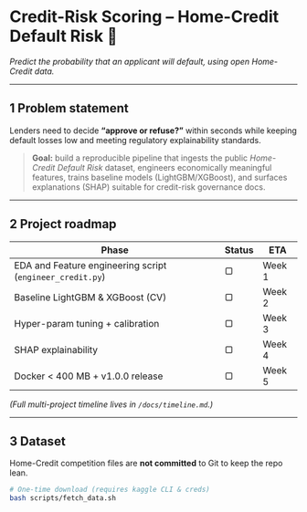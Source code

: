 # Credit-Risk Scoring – Home-Credit Default Risk 🚀
*Predict the probability that an applicant will default, using open Home-Credit data.*

---

## 1  Problem statement
Lenders need to decide **“approve or refuse?”** within seconds while keeping default losses low and meeting regulatory explainability standards.

> **Goal:** build a reproducible pipeline that ingests the public *Home-Credit Default Risk* dataset, engineers economically meaningful features, trains baseline models (LightGBM/XGBoost), and surfaces explanations (SHAP) suitable for credit-risk governance docs.

---

## 2  Project roadmap 
| Phase | Status | ETA |
|-------|--------|-----|
| EDA and Feature engineering script (`engineer_credit.py`) | ▢ | Week 1 |
| Baseline LightGBM & XGBoost (CV) | ▢ | Week 2 |
| Hyper-param tuning + calibration | ▢ | Week 3 |
| SHAP explainability | ▢ | Week 4 |
| Docker < 400 MB + v1.0.0 release | ▢ | Week 5 |

*(Full multi-project timeline lives in `/docs/timeline.md`.)*

---

## 3  Dataset 
Home-Credit competition files are **not committed** to Git to keep the repo lean.

```bash
# One-time download (requires kaggle CLI & creds)
bash scripts/fetch_data.sh
